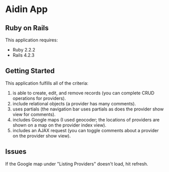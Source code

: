 Aidin App
================

Ruby on Rails
-------------

This application requires:

- Ruby 2.2.2
- Rails 4.2.3


Getting Started
---------------

This application fulfills all of the criteria:
1. is able to create, edit, and remove records (you can complete CRUD operations for providers).
2. include relational objects (a provider has many comments).
3. uses partials (the navigation bar uses partials as does the provider show view for comments).
4. includes Google maps (I used geocoder; the locations of providers are shown on a map on the provider index view).
5. includes an AJAX request (you can toggle comments about a provider on the provider show view).

Issues
-------------

If the Google map under "Listing Providers" doesn't load, hit refresh.
